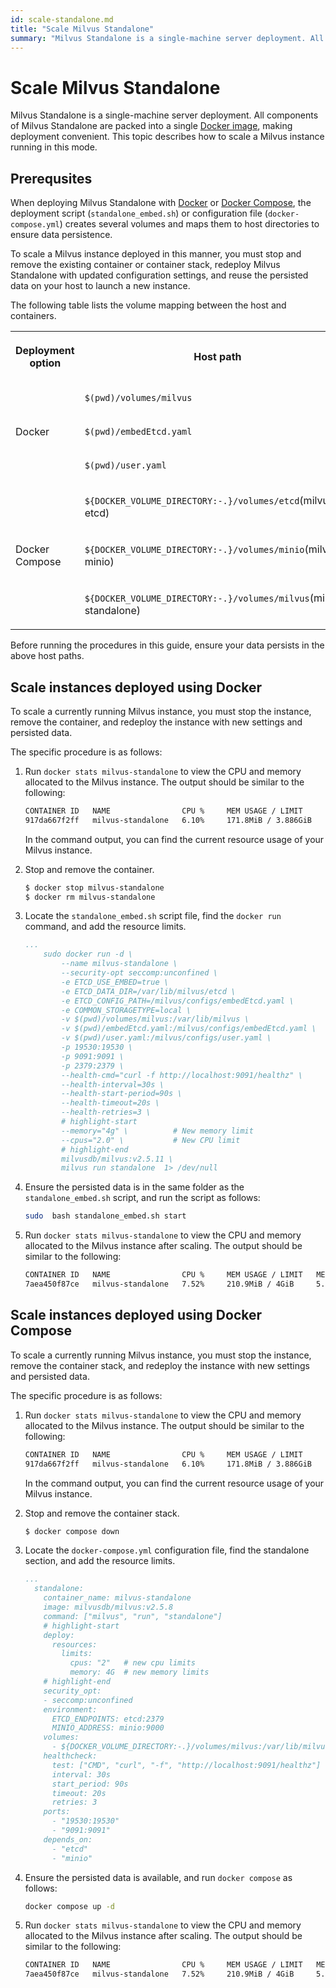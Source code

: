 ```yaml
---
id: scale-standalone.md
title: "Scale Milvus Standalone"
summary: "Milvus Standalone is a single-machine server deployment. All components of Milvus Standalone are packed into a single Docker image, making deployment convenient. This topic describes how to scale a Milvus instance running in this mode."
---
```


# Scale Milvus Standalone

Milvus Standalone is a single-machine server deployment. All components of Milvus Standalone are packed into a single [Docker image](install_standalone-docker.md), making deployment convenient. This topic describes how to scale a Milvus instance running in this mode.

## Prerequsites

When deploying Milvus Standalone with [Docker](install_standalone-docker.md) or [Docker Compose](install_standalone-docker-compose.md), the deployment script (`standalone_embed.sh`) or configuration file (`docker-compose.yml`) creates several volumes and maps them to host directories to ensure data persistence. 

To scale a Milvus instance deployed in this manner, you must stop and remove the existing container or container stack, redeploy Milvus Standalone with updated configuration settings, and reuse the persisted data on your host to launch a new instance.

The following table lists the volume mapping between the host and containers.

<table>
   <tr>
     <th><p>Deployment option</p></th>
     <th><p>Host path</p></th>
     <th><p>Container path</p></th>
   </tr>
   <tr>
     <td rowspan="3"><p>Docker</p></td>
     <td><p><code>$(pwd)/volumes/milvus</code></p></td>
     <td><p><code>/var/lib/milvus</code></p></td>
   </tr>
   <tr>
     <td><p><code>$(pwd)/embedEtcd.yaml</code></p></td>
     <td><p><code>/milvus/configs/embedEtcd.yaml</code></p></td>
   </tr>
   <tr>
     <td><p><code>$(pwd)/user.yaml</code></p></td>
     <td><p><code>/milvus/configs/user.yaml</code></p></td>
   </tr>
   <tr>
     <td rowspan="3"><p>Docker Compose</p></td>
     <td><p><code>${DOCKER_VOLUME_DIRECTORY:-.}/volumes/etcd</code>(milvus-etcd)</p></td>
     <td><p><code>/etcd</code></p></td>
   </tr>
   <tr>
     <td><p><code>${DOCKER_VOLUME_DIRECTORY:-.}/volumes/minio</code>(milvus-minio)</p></td>
     <td><p><code>/minio_data</code></p></td>
   </tr>
   <tr>
     <td><p><code>${DOCKER_VOLUME_DIRECTORY:-.}/volumes/milvus</code>(milvus-standalone)</p></td>
     <td><p><code>/var/lib/milvus</code></p></td>
   </tr>
</table>

Before running the procedures in this guide, ensure your data persists in the above host paths.

## Scale instances deployed using Docker

To scale a currently running Milvus instance, you must stop the instance, remove the container, and redeploy the instance with new settings and persisted data.

The specific procedure is as follows:

1. Run `docker stats milvus-standalone` to view the CPU and memory allocated to the Milvus instance. The output should be similar to the following:

    ```bash
    CONTAINER ID   NAME                CPU %     MEM USAGE / LIMIT     MEM %     NET I/O       BLOCK I/O         PIDS
    917da667f2ff   milvus-standalone   6.10%     171.8MiB / 3.886GiB   4.32%     1.57kB / 0B   1.01GB / 1.79MB   31
    ```

    In the command output, you can find the current resource usage of your Milvus instance.

1. Stop and remove the container.

    ```bash
    $ docker stop milvus-standalone
    $ docker rm milvus-standalone
    ```

1. Locate the `standalone_embed.sh` script file, find the `docker run` command, and add the resource limits.

    ```yaml
    ...
        sudo docker run -d \
            --name milvus-standalone \
            --security-opt seccomp:unconfined \
            -e ETCD_USE_EMBED=true \
            -e ETCD_DATA_DIR=/var/lib/milvus/etcd \
            -e ETCD_CONFIG_PATH=/milvus/configs/embedEtcd.yaml \
            -e COMMON_STORAGETYPE=local \
            -v $(pwd)/volumes/milvus:/var/lib/milvus \
            -v $(pwd)/embedEtcd.yaml:/milvus/configs/embedEtcd.yaml \
            -v $(pwd)/user.yaml:/milvus/configs/user.yaml \
            -p 19530:19530 \
            -p 9091:9091 \
            -p 2379:2379 \
            --health-cmd="curl -f http://localhost:9091/healthz" \
            --health-interval=30s \
            --health-start-period=90s \
            --health-timeout=20s \
            --health-retries=3 \
            # highlight-start
            --memory="4g" \          # New memory limit
            --cpus="2.0" \           # New CPU limit
            # highlight-end
            milvusdb/milvus:v2.5.11 \
            milvus run standalone  1> /dev/null
    ```

1. Ensure the persisted data is in the same folder as the `standalone_embed.sh` script, and run the script as follows:

    ```bash
    sudo  bash standalone_embed.sh start
    ```

1. Run `docker stats milvus-standalone` to view the CPU and memory allocated to the Milvus instance after scaling. The output should be similar to the following:

    ```bash
    CONTAINER ID   NAME                CPU %     MEM USAGE / LIMIT   MEM %     NET I/O       BLOCK I/O        PIDS
    7aea450f87ce   milvus-standalone   7.52%     210.9MiB / 4GiB     5.15%     1.05kB / 0B   610kB / 8.19kB   29
    ```

## Scale instances deployed using Docker Compose

To scale a currently running Milvus instance, you must stop the instance, remove the container stack, and redeploy the instance with new settings and persisted data.

The specific procedure is as follows:

1. Run `docker stats milvus-standalone` to view the CPU and memory allocated to the Milvus instance. The output should be similar to the following:

    ```bash
    CONTAINER ID   NAME                CPU %     MEM USAGE / LIMIT     MEM %     NET I/O       BLOCK I/O         PIDS
    917da667f2ff   milvus-standalone   6.10%     171.8MiB / 3.886GiB   4.32%     1.57kB / 0B   1.01GB / 1.79MB   31
    ```

    In the command output, you can find the current resource usage of your Milvus instance.

1. Stop and remove the container stack.

    ```bash
    $ docker compose down
    ```

1. Locate the `docker-compose.yml` configuration file, find the standalone section, and add the resource limits.

    ```yaml
    ...
      standalone:
        container_name: milvus-standalone
        image: milvusdb/milvus:v2.5.8
        command: ["milvus", "run", "standalone"]
        # highlight-start
        deploy:
          resources:
            limits:
              cpus: "2"   # new cpu limits
              memory: 4G  # new memory limits
        # highlight-end
        security_opt:
        - seccomp:unconfined
        environment:
          ETCD_ENDPOINTS: etcd:2379
          MINIO_ADDRESS: minio:9000
        volumes:
          - ${DOCKER_VOLUME_DIRECTORY:-.}/volumes/milvus:/var/lib/milvus
        healthcheck:
          test: ["CMD", "curl", "-f", "http://localhost:9091/healthz"]
          interval: 30s
          start_period: 90s
          timeout: 20s
          retries: 3
        ports:
          - "19530:19530"
          - "9091:9091"
        depends_on:
          - "etcd"
          - "minio"
    ```

1. Ensure the persisted data is available, and run `docker compose` as follows:

    ```bash
    docker compose up -d
    ```

1. Run `docker stats milvus-standalone` to view the CPU and memory allocated to the Milvus instance after scaling. The output should be similar to the following:

    ```bash
    CONTAINER ID   NAME                CPU %     MEM USAGE / LIMIT   MEM %     NET I/O       BLOCK I/O        PIDS
    7aea450f87ce   milvus-standalone   7.52%     210.9MiB / 4GiB     5.15%     1.05kB / 0B   610kB / 8.19kB   29
    ```

    